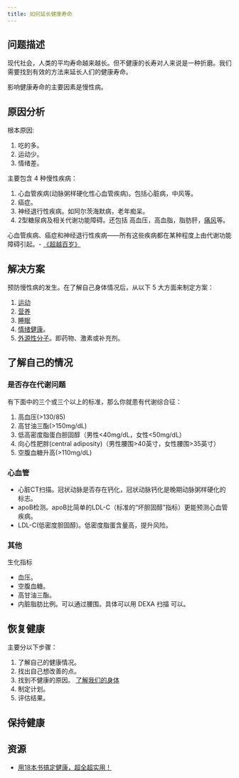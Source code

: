 ```yaml
---
title: 如何延长健康寿命
---
```


## 问题描述
现代社会，人类的平均寿命越来越长。但不健康的长寿对人来说是一种折磨。我们需要找到有效的方法来延长人们的健康寿命。

影响健康寿命的主要因素是慢性病。

## 原因分析
根本原因: 
1. 吃的多。
2. 运动少。
3. 情绪差。

主要包含 4 种慢性疾病：
1. 心血管疾病(动脉粥样硬化性心血管疾病)。包括心脏病，中风等。
2. 癌症。
3. 神经退行性疾病。如阿尔茨海默病，老年痴呆。
4. 2型糖尿病及相关代谢功能障碍。还包括 高血压，高血脂，脂肪肝，[痛风](../disease/gout.md)等。

心血管疾病、癌症和神经退行性疾病——所有这些疾病都在某种程度上由代谢功能障碍引起。- [《超越百岁》](../resource/books/outlive.md)

## 解决方案
预防慢性病的发生。在了解自己身体情况后，从以下 5 大方面来制定方案：
1. [运动](../sport/readmd.md)
2. [营养](../nutrition/readme.md)
3. [睡眠](../sleep/readme.md)
4. [情绪健康](../mood/readme.md)。
5. [外源性分子](../medicine/readme.md)。即药物、激素或补充剂。

## 了解自己的情况
### 是否存在代谢问题
有下面中的三个或三个以上的标准，那么你就患有代谢综合征：
1. 高血压(>130/85)
2. 高甘油三酯(>150mg/dL)
3. 低高密度脂蛋白胆固醇（男性<40mg/dL，女性<50mg/dL）
4. 向心性肥胖(central adiposity)（男性腰围>40英寸，女性腰围>35英寸）
5. 空腹血糖升高(>110mg/dL)

### 心血管
* 心脏CT扫描。冠状动脉是否存在钙化，冠状动脉钙化是晚期动脉粥样硬化的标志。
* apoB检测。apoB比简单的LDL-C（标准的“坏胆固醇”指标）更能预测心血管疾病。
* LDL-C(低密度胆固醇)。低密度脂蛋含量高，提升风险。

### 其他
生化指标
* 血压。
* 空腹血糖。
* 高甘油三酯。
* 内脏脂肪比例。可以通过腰围。具体可以用 DEXA 扫描 可以。

## 恢复健康
主要分以下步骤：
1. 了解自己的健康情况。
2. 找出自己想改善的点。
3. 找到不健康的原因。 [了解我们的身体](../body/overview.md)
4. 制定计划。
5. 评估结果。

## 保持健康

## 资源
* [用18本书搞定健康，超全超实用！ ](https://www.sohu.com/a/766013746_121116800)
